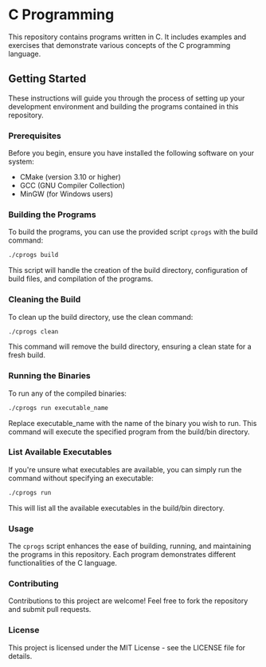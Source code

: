 # C Programming

This repository contains programs written in C. It includes examples and exercises that demonstrate various concepts of the C programming language.

## Getting Started

These instructions will guide you through the process of setting up your development environment and building the programs contained in this repository.

### Prerequisites

Before you begin, ensure you have installed the following software on your system:

- CMake (version 3.10 or higher)
- GCC (GNU Compiler Collection)
- MinGW (for Windows users)

### Building the Programs

To build the programs, you can use the provided script `cprogs` with the build command:

```bash
./cprogs build
```

This script will handle the creation of the build directory, configuration of build files, and compilation of the programs.

### Cleaning the Build

To clean up the build directory, use the clean command:

```bash
./cprogs clean
```

This command will remove the build directory, ensuring a clean state for a fresh build.

### Running the Binaries

To run any of the compiled binaries:

```bash
./cprogs run executable_name
```

Replace executable_name with the name of the binary you wish to run. This command will execute the specified program from the build/bin directory.

### List Available Executables

If you're unsure what executables are available, you can simply run the command without specifying an executable:

```bash
./cprogs run
```

This will list all the available executables in the build/bin directory.

### Usage

The `cprogs` script enhances the ease of building, running, and maintaining the programs in this repository. Each program demonstrates different functionalities of the C language.

### Contributing

Contributions to this project are welcome! Feel free to fork the repository and submit pull requests.

### License

This project is licensed under the MIT License - see the LICENSE file for details.
